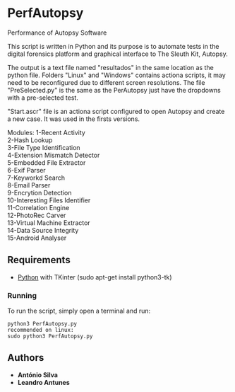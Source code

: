 # PerfAutopsy
Performance of Autopsy Software

This script is written in Python and its purpose is to automate tests in the digital forensics platform and graphical interface to The Sleuth Kit, Autopsy.

The output is a text file named "resultados" in the same location as the python file.
Folders "Linux" and "Windows" contains actiona scripts, it may need to be reconfigured due to different screen resolutions.
The file "PreSelected.py" is the same as the PerAutopsy just have the dropdowns with a pre-selected test.

"Start.ascr" file is an actiona script configured to open Autopsy and create a new case. It was used in the firsts versions.

Modules:
1-Recent Activity  
2-Hash Lookup  
3-File Type Identification  
4-Extension Mismatch Detector  
5-Embedded File Extractor  
6-Exif Parser  
7-Keyworkd Search  
8-Email Parser  
9-Encrytion Detection  
10-Interesting Files Identifier  
11-Correlation Engine  
12-PhotoRec Carver  
13-Virtual Machine Extractor  
14-Data Source Integrity  
15-Android Analyser  

## Requirements  

* [Python](https://www.python.org/downloads/) with
TKinter (sudo apt-get install python3-tk)

### Running

To run the script, simply open a terminal and run:

```
python3 PerfAutopsy.py
recommended on linux:
sudo python3 PerfAutopsy.py
```

## Authors

* **António Silva** 
* **Leandro Antunes** 

